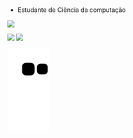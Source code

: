 ###
- Estudante de Ciência da computação

<p>
<a href="https://github.com/Gurupreet">
  <img align="center" src="https://github-readme-stats.vercel.app/api/top-langs/?username=leticiamatie&theme=dracula&hide_langs_below=1" />
</a>
</p>

<p align="left">
   <a target="_blank" href="https://www.linkedin.com/in/leticia-matie-05522a23b/" alt="Linkedin">
  <img src="https://img.shields.io/badge/-LinkedIn-%230077B5?style=for-the-badge&logo=linkedin&logoColor=white" target="_blank"></a>
   
   <a target="_blank" href="mailto:matieleticia@gmail.com" alt="Gmail">
  <img src="https://img.shields.io/badge/Gmail-D14836?style=for-the-badge&logo=gmail&logoColor=white"</a>
</p>
  
![snake gif](https://github.com/leticiamatie/leticiamatie/blob/output/github-contribution-grid-snake.svg)


